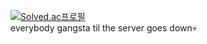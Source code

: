 [![Solved.ac프로필](http://mazassumnida.wtf/api/v2/generate_badge?boj=vita0927)](https://solved.ac/vita0927)
<br/>
everybody gangsta til the server goes down💀
